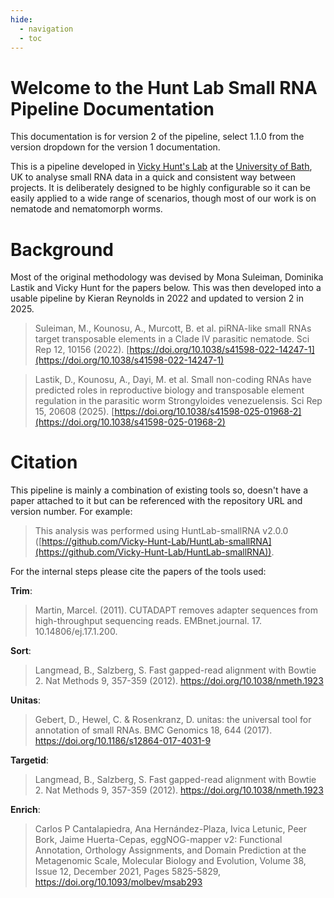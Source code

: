 ```yaml
---
hide:
  - navigation
  - toc
---
```

# Welcome to the Hunt Lab Small RNA Pipeline Documentation

This documentation is for version 2 of the pipeline, select 1.1.0 from the version dropdown for the version 1 documentation.

This is a pipeline developed in [Vicky Hunt's Lab](https://www.vickyhuntlab.org/) at the [University of Bath](https://www.bath.ac.uk), UK to analyse small RNA data in a quick and consistent way between projects. It is deliberately designed to be highly configurable so it can be easily applied to a wide range of scenarios, though most of our work is on nematode and nematomorph worms. 

# Background

Most of the original methodology was devised by Mona Suleiman, Dominika Lastik and Vicky Hunt for the papers below. This was then developed into a usable pipeline by Kieran Reynolds in 2022 and updated to version 2 in 2025. 

> Suleiman, M., Kounosu, A., Murcott, B. et al. piRNA-like small RNAs target transposable elements in a Clade IV parasitic nematode. Sci Rep 12, 10156 (2022). [https://doi.org/10.1038/s41598-022-14247-1](https://doi.org/10.1038/s41598-022-14247-1)

> Lastik, D., Kounosu, A., Dayi, M. et al. Small non-coding RNAs have predicted roles in reproductive biology and transposable element regulation in the parasitic worm Strongyloides venezuelensis. Sci Rep 15, 20608 (2025). [https://doi.org/10.1038/s41598-025-01968-2](https://doi.org/10.1038/s41598-025-01968-2)

# Citation

This pipeline is mainly a combination of existing tools so, doesn't have a paper attached to it but can be referenced with the repository URL and version number. For example:

> This analysis was performed using HuntLab-smallRNA v2.0.0 ([https://github.com/Vicky-Hunt-Lab/HuntLab-smallRNA](https://github.com/Vicky-Hunt-Lab/HuntLab-smallRNA)).

For the internal steps please cite the papers of the tools used:

**Trim**:

> Martin, Marcel. (2011). CUTADAPT removes adapter sequences from high-throughput sequencing reads. EMBnet.journal. 17. 10.14806/ej.17.1.200.

**Sort**:

> Langmead, B., Salzberg, S. Fast gapped-read alignment with Bowtie 2. Nat Methods 9, 357-359 (2012). https://doi.org/10.1038/nmeth.1923 

**Unitas**:

> Gebert, D., Hewel, C. & Rosenkranz, D. unitas: the universal tool for annotation of small RNAs. BMC Genomics 18, 644 (2017). https://doi.org/10.1186/s12864-017-4031-9

**Targetid**:

> Langmead, B., Salzberg, S. Fast gapped-read alignment with Bowtie 2. Nat Methods 9, 357-359 (2012). https://doi.org/10.1038/nmeth.1923

**Enrich**:

> Carlos P Cantalapiedra, Ana Hernández-Plaza, Ivica Letunic, Peer Bork, Jaime Huerta-Cepas, eggNOG-mapper v2: Functional Annotation, Orthology Assignments, and Domain Prediction at the Metagenomic Scale, Molecular Biology and Evolution, Volume 38, Issue 12, December 2021, Pages 5825-5829, https://doi.org/10.1093/molbev/msab293
